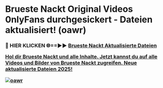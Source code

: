 # Brueste Nackt Original Videos 0nlyFans durchgesickert - Dateien aktualisiert! (oawr)

<h3>🔴 HIER KLICKEN 🌐==►► <a href="https://tinyurl.com/h6vf6nb8" rel="nofollow">Brueste Nackt Aktualisierte Dateien

Hol dir Brueste Nackt und alle Inhalte. Jetzt kannst du auf alle Videos und Bilder von Brueste Nackt zugreifen. Neue aktualisierte Dateien 2025!

[![oawr](https://i.imgur.com/sD4kR3V.gif)](https://tinyurl.com/h6vf6nb8)
